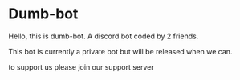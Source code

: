 # Dumb-bot

Hello, this is dumb-bot. A discord bot coded by 2 friends.

This bot is currently a private bot but will be released when we can.

to support us please join our support server
